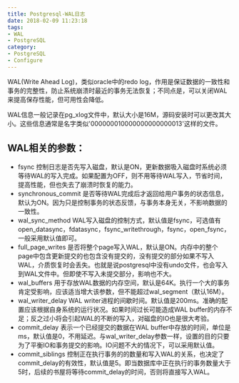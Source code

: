 ```yaml
---
title: Postgresql-WAL日志
date: 2018-02-09 11:23:18
tags:
- WAL
- PostgreSQL
category:
- PostgreSQL
- Configure
---
```

WAL(Write Ahead Log)，类似oracle中的redo log，作用是保证数据的一致性和事务的完整性，防止系统崩溃时最近的事务无法恢复；不同点是，可以关闭WAL来提高保存性能，但可用性会降低。

WAL信息一般记录在pg_xlog文件中，默认大小是16M，源码安装时可以更改其大小。这些信息通常是名字类似'000000010000000000000013'这样的文件。

## WAL相关的参数：

<!--more-->
* fsync
控制日志是否先写入磁盘，默认是ON，更新数据吸入磁盘时系统必须等待WAL的写入完成。如果配置为OFF，则不用等待WAL写入，节省时间，提高性能，但也失去了崩溃时恢复的能力。
* synchronous_commit
是否等待WAL完成后才返回给用户事务的状态信息，默认为ON。因为只是控制事务的状态反馈，与事务本身无关，不影响数据的一致性。
* wal_sync_method
WAL写入磁盘的控制方式，默认值是fsync，可选值有open_datasync，fdatasync，fsync_writethrough，fsync，open_fsync，一般采用默认值即可。
* full_page_writes
是否将整个page写入WAL，默认是ON。内存中的整个page中包含更新提交的也包含没有提交的，没有提交的部分如果不写入WAL，介质恢复时会丢失。也就是说postgresql中没有undo文件，也会写入到WAL文件中。但即使不写入未提交部分，影响也不大。
* wal_buffers
用于存放WAL数据的内存空间，默认是64K。执行一个大的事务肯定受影响，应该适当增大该参数，但不能超过wal_segment（默认16M）。
* wal_writer_delay
WAL writer进程的间歇时间。默认值是200ms。准确的配置应该根据自身系统的运行状况。如果时间过长可能造成WAL buffer的内存不足；反之过小将会引起WAL的不断的写入，对磁盘的IO也是很大考验。
* commit_delay
表示一个已经提交的数据在WAL buffer中存放的时间，单位是ms，默认值是0，不用延迟。与wal_writer_delay参数一样，设置的目的只要为了平衡IO和事务提交的影响。IO问题不大的情况下，可以采用默认值。
* commit_siblings
控制正在执行事务的的数量和写入WAL的关系，也决定了commit_delay的有效性，默认值是5。即当数据库中正在执行的事务数量大于5时，后续的书屋将等待commit_delay的时间，否则将直接写入WAL。

